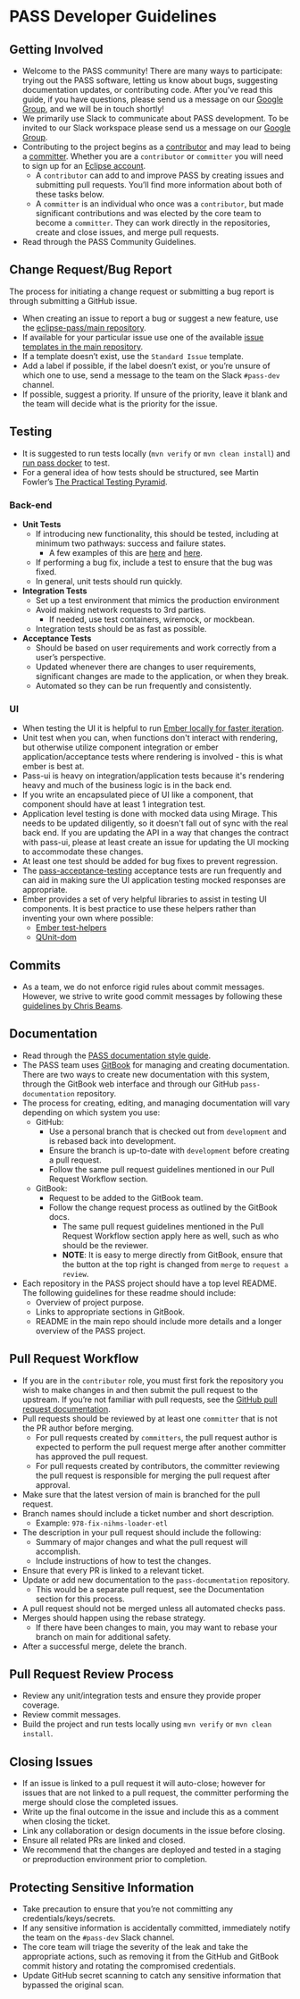 # PASS Developer Guidelines

## Getting Involved

* Welcome to the PASS community! There are many ways to participate: trying out the PASS software, letting us know about bugs, suggesting documentation updates, or contributing code. After you’ve read this guide, if you have questions, please send us a message on our [Google Group](https://groups.google.com/g/pass-general), and we will be in touch shortly!
* We primarily use Slack to communicate about PASS development. To be invited to our Slack workspace please send us a message on our [Google Group](https://groups.google.com/g/pass-general).
* Contributing to the project begins as a [contributor](https://www.eclipse.org/projects/handbook/#contributing-contributors) and may lead to being a [committer](https://www.eclipse.org/projects/handbook/#roles-cm). Whether you are a `contributor` or `committer` you will need to sign up for an [Eclipse account](https://accounts.eclipse.org/user/login).
    * A `contributor` can add to and improve PASS by creating issues and submitting pull requests. You’ll find more information about both of these tasks below.
    * A `committer` is an individual who once was a `contributor`, but made significant contributions and was elected by the core team to become a `committer`. They can work directly in the repositories, create and close issues, and merge pull requests.
* Read through the PASS Community Guidelines.

## Change Request/Bug Report

The process for initiating a change request or submitting a bug report is through submitting a GitHub issue.

* When creating an issue to report a bug or suggest a new feature, use the [eclipse-pass/main repository](https://github.com/eclipse-pass/main/issues).
* If available for your particular issue use one of the available [issue templates in the main repository](https://github.com/eclipse-pass/main/issues/new/choose).
* If a template doesn’t exist, use the `Standard Issue` template.
* Add a label if possible, if the label doesn’t exist, or you’re unsure of which one to use, send a message to the  team on the Slack `#pass-dev` channel.
* If possible, suggest a priority. If unsure of the priority, leave it blank and the team will decide what is the priority for the issue.

## Testing

* It is suggested to run tests locally (`mvn verify` or `mvn clean install`) and [run pass docker](../welcome-guide/setup-run-pass.md) to test.
* For a general idea of how tests should be structured, see Martin Fowler’s [The Practical Testing Pyramid](https://martinfowler.com/articles/practical-test-pyramid.html).

### Back-end

* **Unit Tests**
    * If introducing new functionality, this should be tested, including at minimum two pathways: success and failure states.
        * A few examples of this are [here](https://github.com/eclipse-pass/pass-support/blob/79ad19ed4d2592c342e7cdfdf652a8f7aef3eaa2/pass-deposit-services/deposit-core/src/test/java/org/eclipse/pass/deposit/service/DepositProcessorIT.java#L54) and [here](https://github.com/eclipse-pass/pass-core/blob/e9e853ac7eea05f595fdcd5342ddea99c0798e38/pass-core-main/src/test/java/org/eclipse/pass/object/ElidePassClientTest.java#L84).
    * If performing a bug fix, include a test to ensure that the bug was fixed.
    * In general, unit tests should run quickly.
* **Integration Tests**
    * Set up a test environment that mimics the production environment
    * Avoid making network requests to 3rd parties.
         * If needed, use test containers, wiremock, or mockbean.
    * Integration tests should be as fast as possible.
* **Acceptance Tests**
    * Should be based on user requirements and work correctly from a user’s perspective.
    * Updated whenever there are changes to user requirements, significant changes are made to the application, or when they break.
    * Automated so they can be run frequently and consistently.

### UI

* When testing the UI it is helpful to run [Ember locally for faster iteration](https://github.com/eclipse-pass/main/blob/main/docs/dev/running-pass-ui-on-your-host-machine.md).
* Unit test when you can, when functions don't interact with rendering, but otherwise utilize component integration or ember application/acceptance tests where rendering is involved - this is what ember is best at.
* Pass-ui is heavy on integration/application tests because it's rendering heavy and much of the business logic is in the back end.
* If you write an encapsulated piece of UI like a component, that component should have at least 1 integration test.
* Application level testing is done with mocked data using Mirage. This needs to be updated diligently, so it doesn't fall out of sync with the real back end. If you are updating the API in a way that changes the contract with pass-ui, please at least create an issue for updating the UI mocking to accommodate these changes.
* At least one test should be added for bug fixes to prevent regression.
* The [pass-acceptance-testing](https://github.com/eclipse-pass/pass-acceptance-testing) acceptance tests are run frequently and can aid in making sure the UI application testing mocked responses are appropriate.
* Ember provides a set of very helpful libraries to assist in testing UI components. It is best practice to use these helpers rather than inventing your own where possible:
    * [Ember test-helpers](https://github.com/emberjs/ember-test-helpers/blob/master/API.md) 
    * [QUnit-dom](https://github.com/mainmatter/qunit-dom/blob/master/API.md) 

## Commits

* As a team, we do not enforce rigid rules about commit messages. However, we strive to write good commit messages by following these [guidelines by Chris Beams](https://cbea.ms/git-commit/).

## Documentation

* Read through the [PASS documentation style guide](https://docs.google.com/document/d/11aCooQCNhEq34yG9mGuFynY4xMDRJtPRuOOou9LaCgU/edit?usp=sharing).
* The PASS team uses [GitBook](https://www.gitbook.com/) for managing and creating documentation. There are two ways to create new documentation with this system, through the GitBook web interface and through our GitHub `pass-documentation` repository.
* The process for creating, editing, and managing documentation will vary depending on which system you use:
    * GitHub:
        * Use a personal branch that is checked out from `development` and is rebased back into development.
        * Ensure the branch is up-to-date with `development` before creating a pull request.
        * Follow the same pull request guidelines mentioned in our Pull Request Workflow section.
    * GitBook:
        * Request to be added to the GitBook team.
        * Follow the change request process as outlined by the GitBook docs.
             * The same pull request guidelines mentioned in the Pull Request Workflow section apply here as well, such as who should be the reviewer.
             * **NOTE**: It is easy to merge directly from GitBook, ensure that the button at the top right is changed from `merge` to `request a review`.
* Each repository in the PASS project should have a top level README. The following guidelines for these readme should include:
    * Overview of project purpose.
    * Links to appropriate sections in GitBook.
    * README in the main repo should include more details and a longer overview of the PASS project.

## Pull Request Workflow

* If you are in the `contributor` role, you must first fork the repository you wish to make changes in and then submit the pull request to the upstream. If you’re not familiar with pull requests, see the [GitHub pull request documentation](https://docs.github.com/en/pull-requests/collaborating-with-pull-requests/proposing-changes-to-your-work-with-pull-requests/about-pull-requests).
* Pull requests should be reviewed by at least one `committer` that is not the PR author before merging.
    * For pull requests created by `committers`, the pull request author is expected to perform the pull request merge after another committer has approved the pull request.
    * For pull requests created by contributors, the committer reviewing the pull request is responsible for merging the pull request after approval.
* Make sure that the latest version of main is branched for the pull request.
* Branch names should include a ticket number and short description.
    * Example: `978-fix-nihms-loader-etl`
* The description in your pull request should include the following:
    * Summary of major changes and what the pull request will accomplish.
    * Include instructions of how to test the changes.
* Ensure that every PR is linked to a relevant ticket.
* Update or add new documentation to the `pass-documentation` repository.
    * This would be a separate pull request, see the Documentation section for this process.
* A pull request should not be merged unless all automated checks pass.
* Merges should happen using the rebase strategy.
    * If there have been changes to main, you may want to rebase your branch on main for additional safety.
* After a successful merge, delete the branch.

## Pull Request Review Process

* Review any unit/integration tests and ensure they provide proper coverage.
* Review commit messages.
* Build the project and run tests locally using `mvn verify` or `mvn clean install`.

## Closing Issues

* If an issue is linked to a pull request it will auto-close; however for issues that are not linked to a pull request, the  committer performing the merge should close the completed issues.
* Write up the final outcome in the issue and include this as a comment when closing the ticket.
* Link any collaboration or design documents in the issue before closing.
* Ensure all related PRs are linked and closed.
* We recommend that the changes are deployed and tested in a staging or preproduction environment prior to completion.

## Protecting Sensitive Information

* Take precaution to ensure that you’re not committing any credentials/keys/secrets.
* If any sensitive information is accidentally committed, immediately notify the team on the `#pass-dev` Slack channel.
* The core team will triage the severity of the leak and take the appropriate actions, such as removing it from the GitHub and GitBook commit history and rotating the compromised credentials.
* Update GitHub secret scanning to catch any sensitive information that bypassed the original scan.
